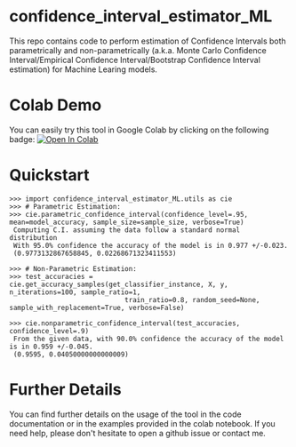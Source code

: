 # confidence_interval_estimator_ML
This repo contains code to perform estimation of Confidence Intervals both parametrically and non-parametrically (a.k.a. Monte Carlo Confidence Interval/Empirical Confidence Interval/Bootstrap Confidence Interval estimation) for Machine Learing models.

# Colab Demo 
You can easily try this tool in Google Colab by clicking on the following badge: [![Open In Colab](https://colab.research.google.com/assets/colab-badge.svg)](https://colab.research.google.com/drive/16EwUmq9NBiytpS6JoN22l7zDqzqTb_-w?usp=sharing)

# Quickstart 
```
>>> import confidence_interval_estimator_ML.utils as cie
>>> # Parametric Estimation:
>>> cie.parametric_confidence_interval(confidence_level=.95, mean=model_accuracy, sample_size=sample_size, verbose=True)
 Computing C.I. assuming the data follow a standard normal distribution
 With 95.0% confidence the accuracy of the model is in 0.977 +/-0.023.
 (0.9773132867658845, 0.02268671323411553)
 
>>> # Non-Parametric Estimation:
>>> test_accuracies = cie.get_accuracy_samples(get_classifier_instance, X, y, n_iterations=100, sample_ratio=1,
                             train_ratio=0.8, random_seed=None, sample_with_replacement=True, verbose=False) 
                             
>>> cie.nonparametric_confidence_interval(test_accuracies, confidence_level=.9)
 From the given data, with 90.0% confidence the accuracy of the model is in 0.959 +/-0.045.
 (0.9595, 0.04050000000000009)
```

# Further Details
You can find further details on the usage of the tool in the code documentation or in the examples provided in the colab notebook. If you need help, please don't hesitate to open a github issue or contact me.





